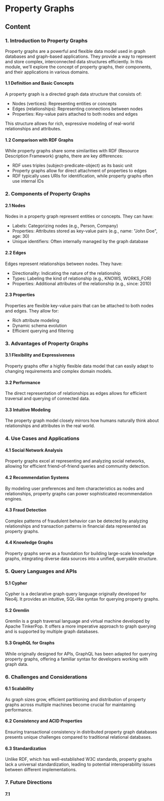 # Property Graphs

## Content

### 1. Introduction to Property Graphs
Property graphs are a powerful and flexible data model used in graph databases and graph-based applications. They provide a way to represent and store complex, interconnected data structures efficiently. In this module, we'll explore the concept of property graphs, their components, and their applications in various domains.

#### 1.1 Definition and Basic Concepts
A property graph is a directed graph data structure that consists of:
- Nodes (vertices): Representing entities or concepts
- Edges (relationships): Representing connections between nodes
- Properties: Key-value pairs attached to both nodes and edges

This structure allows for rich, expressive modeling of real-world relationships and attributes.

#### 1.2 Comparison with RDF Graphs
While property graphs share some similarities with RDF (Resource Description Framework) graphs, there are key differences:
- RDF uses triples (subject-predicate-object) as its basic unit
- Property graphs allow for direct attachment of properties to edges
- RDF typically uses URIs for identification, while property graphs often use internal IDs

### 2. Components of Property Graphs

#### 2.1 Nodes
Nodes in a property graph represent entities or concepts. They can have:
- Labels: Categorizing nodes (e.g., Person, Company)
- Properties: Attributes stored as key-value pairs (e.g., name: "John Doe", age: 30)
- Unique identifiers: Often internally managed by the graph database

#### 2.2 Edges
Edges represent relationships between nodes. They have:
- Directionality: Indicating the nature of the relationship
- Types: Labeling the kind of relationship (e.g., KNOWS, WORKS_FOR)
- Properties: Additional attributes of the relationship (e.g., since: 2010)

#### 2.3 Properties
Properties are flexible key-value pairs that can be attached to both nodes and edges. They allow for:
- Rich attribute modeling
- Dynamic schema evolution
- Efficient querying and filtering

### 3. Advantages of Property Graphs

#### 3.1 Flexibility and Expressiveness
Property graphs offer a highly flexible data model that can easily adapt to changing requirements and complex domain models.

#### 3.2 Performance
The direct representation of relationships as edges allows for efficient traversal and querying of connected data.

#### 3.3 Intuitive Modeling
The property graph model closely mirrors how humans naturally think about relationships and attributes in the real world.

### 4. Use Cases and Applications

#### 4.1 Social Network Analysis
Property graphs excel at representing and analyzing social networks, allowing for efficient friend-of-friend queries and community detection.

#### 4.2 Recommendation Systems
By modeling user preferences and item characteristics as nodes and relationships, property graphs can power sophisticated recommendation engines.

#### 4.3 Fraud Detection
Complex patterns of fraudulent behavior can be detected by analyzing relationships and transaction patterns in financial data represented as property graphs.

#### 4.4 Knowledge Graphs
Property graphs serve as a foundation for building large-scale knowledge graphs, integrating diverse data sources into a unified, queryable structure.

### 5. Query Languages and APIs

#### 5.1 Cypher
Cypher is a declarative graph query language originally developed for Neo4j. It provides an intuitive, SQL-like syntax for querying property graphs.

#### 5.2 Gremlin
Gremlin is a graph traversal language and virtual machine developed by Apache TinkerPop. It offers a more imperative approach to graph querying and is supported by multiple graph databases.

#### 5.3 GraphQL for Graphs
While originally designed for APIs, GraphQL has been adapted for querying property graphs, offering a familiar syntax for developers working with graph data.

### 6. Challenges and Considerations

#### 6.1 Scalability
As graph sizes grow, efficient partitioning and distribution of property graphs across multiple machines become crucial for maintaining performance.

#### 6.2 Consistency and ACID Properties
Ensuring transactional consistency in distributed property graph databases presents unique challenges compared to traditional relational databases.

#### 6.3 Standardization
Unlike RDF, which has well-established W3C standards, property graphs lack a universal standardization, leading to potential interoperability issues between different implementations.

### 7. Future Directions

#### 7.1